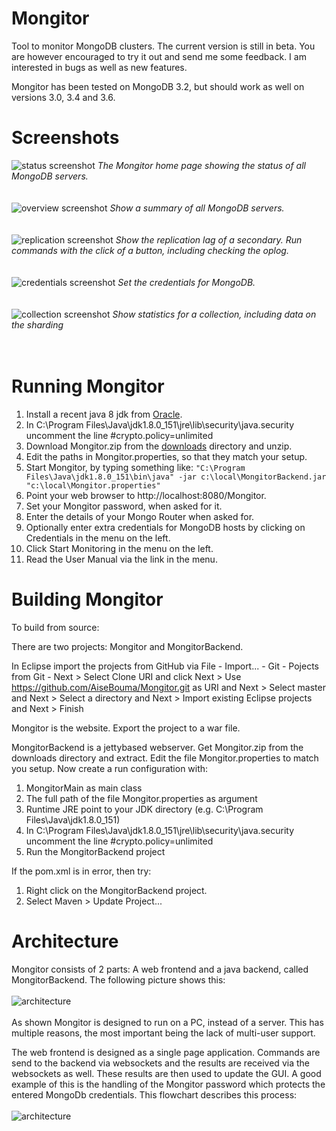 # Mongitor
Tool to monitor MongoDB clusters. The current version is still in beta. You are however encouraged to try it out and send me some feedback. I am interested in bugs as well as new features.

Mongitor has been tested on MongoDB 3.2, but should work as well on versions 3.0, 3.4 and 3.6.

# Screenshots
![status screenshot](https://github.com/AiseBouma/Mongitor/blob/master/screenshots/status.png?raw=true)
*The Mongitor home page showing the status of all MongoDB servers.*
<br>
<br>
<br>
![overview screenshot](https://github.com/AiseBouma/Mongitor/blob/master/screenshots/overview.png?raw=true)
*Show a summary of all MongoDB servers.*
<br>
<br>
<br>
![replication screenshot](https://github.com/AiseBouma/Mongitor/blob/master/screenshots/replication.png?raw=true)
*Show the replication lag of a secondary. Run commands with the click of a button, including checking the oplog.*
<br>
<br>
<br>
![credentials screenshot](https://github.com/AiseBouma/Mongitor/blob/master/screenshots/credentials.png?raw=true)
*Set the credentials for MongoDB.*
<br>
<br>
<br>
![collection screenshot](https://github.com/AiseBouma/Mongitor/blob/master/screenshots/collection.png?raw=true)
*Show statistics for a collection, including data on the sharding*
<br>
<br>
<br>
# Running Mongitor
1. Install a recent java 8 jdk from [Oracle](http://www.oracle.com/technetwork/java/javase/downloads/jdk8-downloads-2133151.html).
1. In C:\Program Files\Java\jdk1.8.0_151\jre\lib\security\java.security uncomment the line #crypto.policy=unlimited
1. Download Mongitor.zip from the [downloads](https://github.com/AiseBouma/Mongitor/tree/master/downloads) directory and unzip.
1. Edit the paths in Mongitor.properties, so that they match your setup.
1. Start Mongitor, by typing something like:
`"C:\Program Files\Java\jdk1.8.0_151\bin\java" -jar c:\local\MongitorBackend.jar  "c:\local\Mongitor.properties"`
1. Point your web browser to http://localhost:8080/Mongitor.
1. Set your Mongitor password, when asked for it.
1. Enter the details of your Mongo Router when asked for.
1. Optionally enter extra credentials for MongoDB hosts by clicking on Credentials in the menu on the left.
1. Click Start Monitoring in the menu on the left.
1. Read the User Manual via the link in the menu.

# Building Mongitor
To build from source:

There are two projects: Mongitor and MongitorBackend.

In Eclipse import the projects from GitHub via File - Import... - Git - Pojects from Git - Next >
Select Clone URI and click Next >
Use https://github.com/AiseBouma/Mongitor.git as URI and Next >
Select master and Next >
Select a directory and Next >
Import existing Eclipse projects and Next >
Finish

Mongitor is the website. Export the project to a war file.

MongitorBackend is a jettybased webserver. Get Mongitor.zip from the downloads directory and extract. Edit the file Mongitor.properties to match you setup.
Now create a run configuration with:
1. MongitorMain as main class
1. The full path of the file Mongitor.properties as argument
1. Runtime JRE point to your JDK directory (e.g. C:\Program Files\Java\jdk1.8.0_151)
1. In C:\Program Files\Java\jdk1.8.0_151\jre\lib\security\java.security uncomment the line #crypto.policy=unlimited
1. Run the MongitorBackend project

If the pom.xml is in error, then try:
1. Right click on the MongitorBackend project.
1. Select Maven > Update Project...

# Architecture
Mongitor consists of 2 parts: A web frontend and a java backend, called MongitorBackend. The following picture shows this:
<br><br>
![architecture](https://github.com/AiseBouma/Mongitor/blob/master/pictures/mongitor_architecture.png?raw=true)
<br><br>
As shown Mongitor is designed to run on a PC, instead of a server. This has multiple reasons, the most important being the lack of multi-user support.

The web frontend is designed as a single page application. Commands are send to the backend via websockets and the results are received via the websockets as well. These results are then used to update the GUI. A good example of this is the handling of the Mongitor password which protects the entered MongoDb credentials. This flowchart describes this process:<br><br>
![architecture](https://github.com/AiseBouma/Mongitor/blob/master/pictures/credentials_flowchart.png?raw=true)<br><br>


